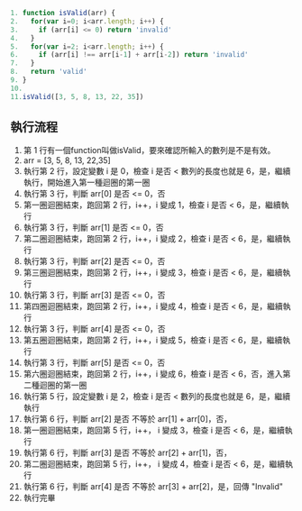 ``` js
1. function isValid(arr) {
2.   for(var i=0; i<arr.length; i++) {
3.     if (arr[i] <= 0) return 'invalid'
4.   }
5.   for(var i=2; i<arr.length; i++) {
6.     if (arr[i] !== arr[i-1] + arr[i-2]) return 'invalid'
7.   }
8.   return 'valid'
9. }
10.
11.isValid([3, 5, 8, 13, 22, 35])
```

## 執行流程
1. 第 1 行有一個function叫做isValid，要來確認所輸入的數列是不是有效。
2. arr = [3, 5, 8, 13, 22,35]
3. 執行第 2 行，設定變數 i 是 0，檢查 i 是否 < 數列的長度也就是 6，是，繼續執行，開始進入第一種迴圈的第一圈
4. 執行第 3 行，判斷 arr[0] 是否 <= 0，否
5. 第一圈迴圈結束，跑回第 2 行，i++，i 變成 1，檢查 i 是否 < 6，是，繼續執行
6. 執行第 3 行，判斷 arr[1] 是否 <= 0，否
7. 第二圈迴圈結束，跑回第 2 行，i++，i 變成 2，檢查 i 是否 < 6，是，繼續執行
8. 執行第 3 行，判斷 arr[2] 是否 <= 0，否
9. 第三圈迴圈結束，跑回第 2 行，i++，i 變成 3，檢查 i 是否 < 6，是，繼續執行
10. 執行第 3 行，判斷 arr[3] 是否 <= 0，否
11. 第四圈迴圈結束，跑回第 2 行，i++，i 變成 4，檢查 i 是否 < 6，是，繼續執行
12. 執行第 3 行，判斷 arr[4] 是否 <= 0，否
13. 第五圈迴圈結束，跑回第 2 行，i++，i 變成 5，檢查 i 是否 < 6，是，繼續執行
14. 執行第 3 行，判斷 arr[5] 是否 <= 0，否
15. 第六圈迴圈結束，跑回第 2 行，i++，i 變成 6，檢查 i 是否 < 6，否，進入第二種迴圈的第一圈
16. 執行第 5 行，設定變數 i 是 2，檢查 i 是否 < 數列的長度也就是 6，是，繼續執行
17. 執行第 6 行，判斷 arr[2] 是否 不等於 arr[1] + arr[0]，否，
18. 第一圈迴圈結束，跑回第 5 行，i++， i 變成 3，檢查 i 是否 < 6，是，繼續執行
19. 執行第 6 行，判斷 arr[3] 是否 不等於 arr[2] + arr[1]，否，
20. 第二圈迴圈結束，跑回第 5 行，i++， i 變成 4，檢查 i 是否 < 6，是，繼續執行
21. 執行第 6 行，判斷 arr[4] 是否 不等於 arr[3] + arr[2]，是，回傳 "Invalid"
22. 執行完畢